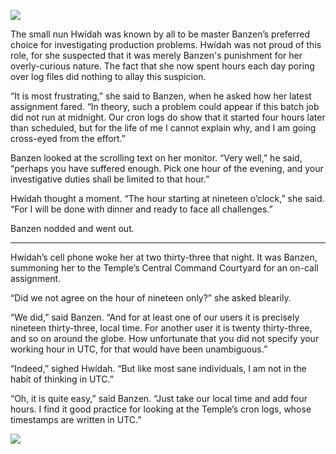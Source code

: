 ![](/pages/case-204/wakeup-hand.jpg)

The small nun Hwídah was known by all to be master Banzen’s preferred choice for investigating production problems.  Hwídah was not proud of this role, for she suspected that it was merely Banzen's punishment for her overly-curious nature.  The fact that she now spent hours each day poring over log files did nothing to allay this suspicion.

“It is most frustrating,” she said to Banzen, when he asked how her latest assignment fared.  “In theory, such a problem could appear if this batch job did not run at midnight.  Our cron logs do show that it started four hours later than scheduled, but for the life of me I cannot explain why, and I am going cross-eyed from the effort.”

Banzen looked at the scrolling text on her monitor.  “Very well,” he said, “perhaps you have suffered enough.  Pick one hour of the evening, and your investigative duties shall be limited to that hour.”

Hwídah thought a moment.  “The hour starting at nineteen o’clock,” she said.  “For I will be done with dinner and ready to face all challenges.”

Banzen nodded and went out.

----------

Hwídah’s cell phone woke her at two thirty-three that night. It was Banzen, summoning her to the Temple’s Central Command Courtyard for an on-call assignment.

“Did we not agree on the hour of nineteen only?” she asked blearily.

“We did,” said Banzen.  “And for at least one of our users it is precisely nineteen thirty-three, local time.  For another user it is twenty thirty-three, and so on around the globe.  How unfortunate that you did not specify your working hour in UTC, for that would have been unambiguous.”

“Indeed,” sighed Hwídah.  “But like most sane individuals, I am not in the habit of thinking in UTC.”

“Oh, it is quite easy,” said Banzen.  “Just take our local time and add four hours.  I find it good practice for looking at the Temple’s cron logs, whose timestamps are written in UTC.” 

![](/pages/case-204/wakeup.jpg)
